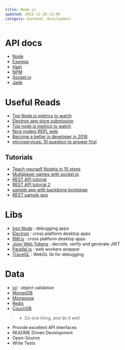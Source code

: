 ```yaml
---
title: Node.js
updated: 2015-11-20 13:40
category: backend, development
---
```


# API docs

- [Node](https://nodejs.org/api/)
- [Express](http://expressjs.com/4x/api.html)
- [Hapi](http://hapijs.com/api)
- [NPM](https://www.npmjs.com/)
- [Socket.io](http://socket.io/docs/)
- [Jade](http://jade-lang.com/api/)

# Useful Reads

- [Top Node.js metrics to watch](https://www.oreilly.com/ideas/top-nodejs-metrics-to-watch)
- [Electron app store submission](http://electron.atom.io/docs/latest/tutorial/mac-app-store-submission-guide/)
- [Top node.js metrics to watch](https://www.oreilly.com/ideas/top-nodejs-metrics-to-watch)
- [Nice nodejs REPL web](https://tonicdev.com/)
- [Become a better js developer in 2016](https://blog.risingstack.com/how-to-become-a-better-node-js-developer-in-2016/)
- [microservices: 10 question to answer first](https://datawire.io/creating-a-microservice-answer-these-10-questions-first/)

## Tutorials

- [Teach yourself Nodejs in 10 steps](https://ponyfoo.com/articles/teach-yourself-nodejs-in-10-steps)
- [Multiplayer games with socket.io](http://modernweb.com/2013/09/30/building-multiplayer-games-with-node-js-and-socket-io/)
- [REST API tutorial](http://webapplog.com/express-js-4-node-js-and-mongodb-rest-api-tutorial/)
- [REST API tutorial 2](http://coenraets.org/blog/2012/10/creating-a-rest-api-using-node-js-express-and-mongodb/)
- [sample app with backbone bootstrap](http://coenraets.org/blog/2013/04/sample-application-with-backbone-js-and-twitter-bootstrap-updated-and-improved/)
- [REST sample app](https://github.com/ccoenraets/directory-rest-nodejs)

# Libs

- [Iron Node](http://s-a.github.io/iron-node/) : debugging apps
- [Electron](http://electron.atom.io/docs/latest/) : cross platform desktop apps
- [NW.js](http://nwjs.io/) : cross platform desktop apps
- [Json Web Tokens](http://jwt.io/) : decode, verify and generate JWT
- [Parallel.js](http://adambom.github.io/parallel.js/) : web workers wrapper
- [TraceGL](https://remysharp.com/2013/05/13/tracegl-for-javascript-debugging) : WebGL lib for debugging

# Data

- [joi](https://github.com/hapijs/joi) : object validation
- [MongoDB](https://docs.mongodb.org/manual/)
- [Mongoose](http://mongoosejs.com/docs/guide.html)
- [Redis](http://redis.io/documentation)
- [CouchDB](http://docs.couchdb.org/en/1.6.1/)

> - Do one thing, and do it well
- Provide excellent API interfaces
- README Driven Development
- Open-Source
- Write Tests
